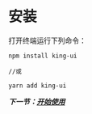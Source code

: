 # 安装

打开终端运行下列命令：

```
npm install king-ui

//或

yarn add king-ui
```

***下一节：[开始使用](#/doc/get-started)***
